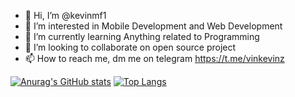 - 👋 Hi, I’m @kevinmf1
- 👀 I’m interested in Mobile Development and Web Development
- 🌱 I’m currently learning Anything related to Programming
- 💞️ I’m looking to collaborate on open source project
- 📫 How to reach me, dm me on telegram https://t.me/vinkevinz

<!---
kevinmf1/kevinmf1 is a ✨ special ✨ repository because its `README.md` (this file) appears on your GitHub profile.
You can click the Preview link to take a look at your changes.
--->

[![Anurag's GitHub stats](https://github-readme-stats.vercel.app/api?username=kevinmf1&count_private=true&show_icons=true&line_height=20)](https://github.com/anuraghazra/github-readme-stats)
[![Top Langs](https://github-readme-stats.vercel.app/api/top-langs/?username=kevinmf1&layout=compact&line_height=30)](https://github.com/anuraghazra/github-readme-stats)
